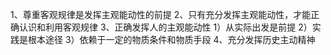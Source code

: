 1、尊重客观规律是发挥主观能动性的前提
2、只有充分发挥主观能动性，才能正确认识和利用客观规律
3、正确发挥人的主观能动性
1）从实际出发是前提
2）实践是根本途径
3）依赖于一定的物质条件和物质手段
4、充分发挥历史主动精神